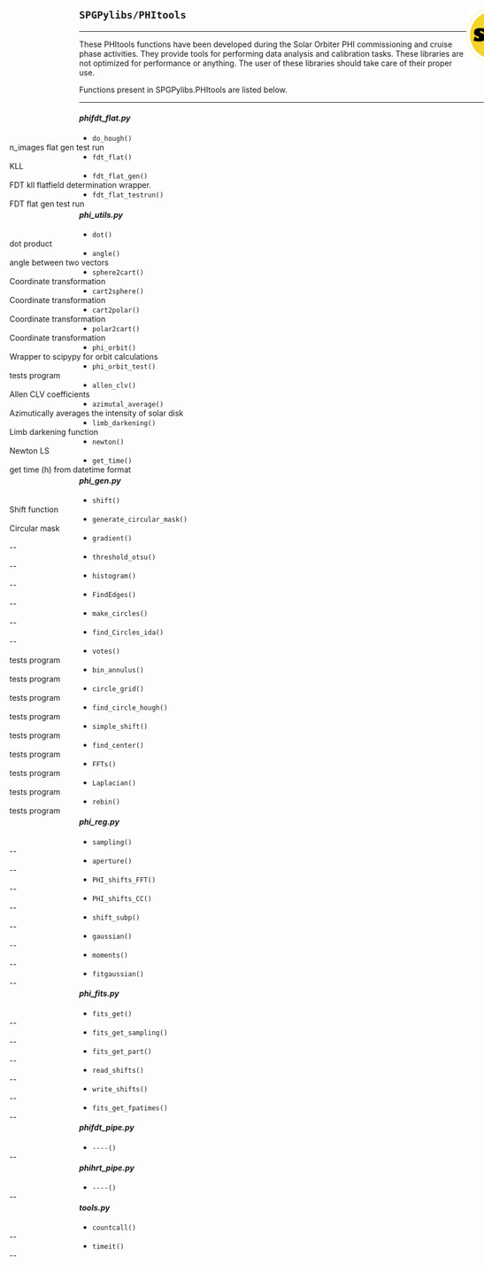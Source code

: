 <div style="width:800px">

<img src="../SPGLOGO-LR.png" align="right" width=100px />

## `SPGPylibs/PHItools`
--------------------------

These PHItools functions have been developed during the Solar Orbiter PHI commissioning and cruise phase activities. They provide tools for performing data analysis and calibration tasks. These libraries are not optimized for performance or anything. The user of these libraries should take care of their proper use. 

Functions present in SPGPylibs.PHItools are listed below.

-------------------------- 
</div>

#### *phifdt_flat.py*      
- `do_hough()`             <span style="float:right; width:45em;">n_images flat gen test run</span> 
- `fdt_flat()`             <span style="float:right; width:45em;">KLL</span>      
- `fdt_flat_gen()`         <span style="float:right; width:45em;">FDT kll flatfield determination wrapper.</span> 
- `fdt_flat_testrun()`     <span style="float:right; width:45em;">FDT flat gen test run</span>

#### *phi_utils.py*      
- `dot()`             <span style="float:right; width:45em;">dot product</span> 
- `angle()`             <span style="float:right; width:45em;">angle between two vectors</span>      
- `sphere2cart()`         <span style="float:right; width:45em;">Coordinate transformation</span> 
- `cart2sphere()`     <span style="float:right; width:45em;">Coordinate transformation</span>
- `cart2polar()`      <span style="float:right; width:45em;">Coordinate transformation</span>
- `polar2cart()`       <span style="float:right; width:45em;">Coordinate transformation</span>
- `phi_orbit()`     <span style="float:right; width:45em;">Wrapper to scipypy for orbit calculations</span>
- `phi_orbit_test()`     <span style="float:right; width:45em;">tests program</span>
- `allen_clv()`     <span style="float:right; width:45em;">Allen CLV coefficients</span>
- `azimutal_average()`     <span style="float:right; width:45em;">Azimutically averages the intensity of solar disk</span>
- `limb_darkening()`     <span style="float:right; width:45em;">Limb darkening function</span>
- `newton()`     <span style="float:right; width:45em;">Newton LS</span>
- `get_time()`    <span style="float:right; width:45em;">get time (h) from datetime format</span>

#### *phi_gen.py*      
- `shift()`             <span style="float:right; width:45em;">Shift function</span> 
- `generate_circular_mask()`             <span style="float:right; width:45em;">Circular mask</span>      
- `gradient()`         <span style="float:right; width:45em;">--</span> 
- `threshold_otsu()`     <span style="float:right; width:45em;">--</span>
- `histogram()`     <span style="float:right; width:45em;">--</span>
- `FindEdges()`     <span style="float:right; width:45em;">--</span>
- `make_circles()`     <span style="float:right; width:45em;">--</span>
- `find_Circles_ida()`     <span style="float:right; width:45em;">--</span>
- `votes()`     <span style="float:right; width:45em;">tests program</span>
- `bin_annulus()`     <span style="float:right; width:45em;">tests program</span>
- `circle_grid()`     <span style="float:right; width:45em;">tests program</span>
- `find_circle_hough()`     <span style="float:right; width:45em;">tests program</span>
- `simple_shift()`     <span style="float:right; width:45em;">tests program</span>
- `find_center()`     <span style="float:right; width:45em;">tests program</span>
- `FFTs()`     <span style="float:right; width:45em;">tests program</span>
- `Laplacian()`     <span style="float:right; width:45em;">tests program</span>
- `rebin()`     <span style="float:right; width:45em;">tests program</span>

#### *phi_reg.py*      
- `sampling()`             <span style="float:right; width:45em;">--</span> 
- `aperture()`             <span style="float:right; width:45em;">--</span>      
- `PHI_shifts_FFT()`         <span style="float:right; width:45em;">--</span> 
- `PHI_shifts_CC()`         <span style="float:right; width:45em;">--</span> 
- `shift_subp()`         <span style="float:right; width:45em;">--</span> 
- `gaussian()`         <span style="float:right; width:45em;">--</span> 
- `moments()`         <span style="float:right; width:45em;">--</span> 
- `fitgaussian()`         <span style="float:right; width:45em;">--</span> 

#### *phi_fits.py*      
- `fits_get()`             <span style="float:right; width:45em;">--</span> 
- `fits_get_sampling()`             <span style="float:right; width:45em;">--</span>      
- `fits_get_part()`         <span style="float:right; width:45em;">--</span> 
- `read_shifts()`         <span style="float:right; width:45em;">--</span> 
- `write_shifts()`         <span style="float:right; width:45em;">--</span> 
- `fits_get_fpatimes()`         <span style="float:right; width:45em;">--</span>

#### *phifdt_pipe.py*      
- `----()`             <span style="float:right; width:45em;">--</span> 

#### *phihrt_pipe.py*      
- `----()`             <span style="float:right; width:45em;">--</span> 

#### *tools.py*      
- `countcall()`            <span style="float:right; width:45em;">--</span> 
- `timeit()`             <span style="float:right; width:45em;">--</span> 

